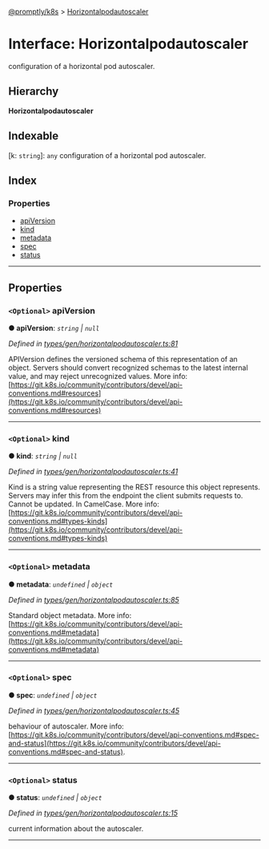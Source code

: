 [@promptly/k8s](../README.md) > [Horizontalpodautoscaler](../interfaces/horizontalpodautoscaler.md)

# Interface: Horizontalpodautoscaler

configuration of a horizontal pod autoscaler.

## Hierarchy

**Horizontalpodautoscaler**

## Indexable

\[k: `string`\]:&nbsp;`any`
configuration of a horizontal pod autoscaler.

## Index

### Properties

* [apiVersion](horizontalpodautoscaler.md#apiversion)
* [kind](horizontalpodautoscaler.md#kind)
* [metadata](horizontalpodautoscaler.md#metadata)
* [spec](horizontalpodautoscaler.md#spec)
* [status](horizontalpodautoscaler.md#status)

---

## Properties

<a id="apiversion"></a>

### `<Optional>` apiVersion

**● apiVersion**: *`string` \| `null`*

*Defined in [types/gen/horizontalpodautoscaler.ts:81](https://github.com/rzane/k8s/blob/0f3ff00/src/types/gen/horizontalpodautoscaler.ts#L81)*

APIVersion defines the versioned schema of this representation of an object. Servers should convert recognized schemas to the latest internal value, and may reject unrecognized values. More info: [https://git.k8s.io/community/contributors/devel/api-conventions.md#resources](https://git.k8s.io/community/contributors/devel/api-conventions.md#resources)

___
<a id="kind"></a>

### `<Optional>` kind

**● kind**: *`string` \| `null`*

*Defined in [types/gen/horizontalpodautoscaler.ts:41](https://github.com/rzane/k8s/blob/0f3ff00/src/types/gen/horizontalpodautoscaler.ts#L41)*

Kind is a string value representing the REST resource this object represents. Servers may infer this from the endpoint the client submits requests to. Cannot be updated. In CamelCase. More info: [https://git.k8s.io/community/contributors/devel/api-conventions.md#types-kinds](https://git.k8s.io/community/contributors/devel/api-conventions.md#types-kinds)

___
<a id="metadata"></a>

### `<Optional>` metadata

**● metadata**: *`undefined` \| `object`*

*Defined in [types/gen/horizontalpodautoscaler.ts:85](https://github.com/rzane/k8s/blob/0f3ff00/src/types/gen/horizontalpodautoscaler.ts#L85)*

Standard object metadata. More info: [https://git.k8s.io/community/contributors/devel/api-conventions.md#metadata](https://git.k8s.io/community/contributors/devel/api-conventions.md#metadata)

___
<a id="spec"></a>

### `<Optional>` spec

**● spec**: *`undefined` \| `object`*

*Defined in [types/gen/horizontalpodautoscaler.ts:45](https://github.com/rzane/k8s/blob/0f3ff00/src/types/gen/horizontalpodautoscaler.ts#L45)*

behaviour of autoscaler. More info: [https://git.k8s.io/community/contributors/devel/api-conventions.md#spec-and-status](https://git.k8s.io/community/contributors/devel/api-conventions.md#spec-and-status).

___
<a id="status"></a>

### `<Optional>` status

**● status**: *`undefined` \| `object`*

*Defined in [types/gen/horizontalpodautoscaler.ts:15](https://github.com/rzane/k8s/blob/0f3ff00/src/types/gen/horizontalpodautoscaler.ts#L15)*

current information about the autoscaler.

___

